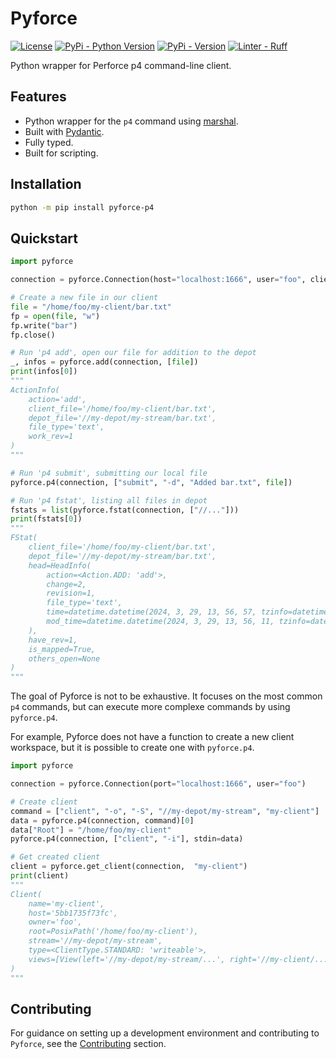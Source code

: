 # Pyforce

[![License][license-badge]][pyforce-license]
[![PyPi - Python Version][python-version-badge]][pyforce-pypi]
[![PyPi - Version][version-badge]][pyforce-pypi]
[![Linter - Ruff][ruff-badge]][ruff-repo]

Python wrapper for Perforce p4 command-line client.

## Features

- Python wrapper for the `p4` command using [marshal](https://docs.python.org/3/library/marshal.html).
- Built with [Pydantic](https://github.com/pydantic/pydantic).
- Fully typed.
- Built for scripting.

## Installation

```bash
python -m pip install pyforce-p4
```

## Quickstart

```python
import pyforce

connection = pyforce.Connection(host="localhost:1666", user="foo", client="my-client")

# Create a new file in our client
file = "/home/foo/my-client/bar.txt"
fp = open(file, "w")
fp.write("bar")
fp.close()

# Run 'p4 add', open our file for addition to the depot
_, infos = pyforce.add(connection, [file])
print(infos[0])
"""
ActionInfo(
    action='add', 
    client_file='/home/foo/my-client/bar.txt', 
    depot_file='//my-depot/my-stream/bar.txt', 
    file_type='text', 
    work_rev=1
)
"""

# Run 'p4 submit', submitting our local file
pyforce.p4(connection, ["submit", "-d", "Added bar.txt", file])

# Run 'p4 fstat', listing all files in depot
fstats = list(pyforce.fstat(connection, ["//..."]))
print(fstats[0])
"""
FStat(
    client_file='/home/foo/my-client/bar.txt', 
    depot_file='//my-depot/my-stream/bar.txt', 
    head=HeadInfo(
        action=<Action.ADD: 'add'>, 
        change=2, 
        revision=1, 
        file_type='text', 
        time=datetime.datetime(2024, 3, 29, 13, 56, 57, tzinfo=datetime.timezone.utc), 
        mod_time=datetime.datetime(2024, 3, 29, 13, 56, 11, tzinfo=datetime.timezone.utc)
    ), 
    have_rev=1, 
    is_mapped=True, 
    others_open=None
)
"""
```

The goal of Pyforce is not to be exhaustive. 
It focuses on the most common `p4` commands, 
but can execute more complexe commands by using `pyforce.p4`.

For example, Pyforce does not have a function to create a new client workspace, 
but it is possible to create one with `pyforce.p4`.

```python
import pyforce

connection = pyforce.Connection(port="localhost:1666", user="foo")

# Create client
command = ["client", "-o", "-S", "//my-depot/my-stream", "my-client"]
data = pyforce.p4(connection, command)[0]
data["Root"] = "/home/foo/my-client"
pyforce.p4(connection, ["client", "-i"], stdin=data)

# Get created client
client = pyforce.get_client(connection,  "my-client")
print(client)
"""
Client(
    name='my-client', 
    host='5bb1735f73fc', 
    owner='foo', 
    root=PosixPath('/home/foo/my-client'), 
    stream='//my-depot/my-stream', 
    type=<ClientType.STANDARD: 'writeable'>, 
    views=[View(left='//my-depot/my-stream/...', right='//my-client/...')]
)
"""
```

<!--
## Documentation

See [documentation]() for more details.
-->

## Contributing

For guidance on setting up a development environment and contributing to `Pyforce`, 
see the [Contributing](https://github.com/tahv/pyforce/blob/main/CONTRIBUTING.md) section.

<!-- Links -->

[license-badge]: https://img.shields.io/github/license/tahv/pyforce
[ruff-badge]: https://img.shields.io/endpoint?url=https://raw.githubusercontent.com/charliermarsh/ruff/main/assets/badge/v1.json
[version-badge]: https://img.shields.io/pypi/v/pyforce-p4?logo=pypi&logoColor=white
[python-version-badge]: https://img.shields.io/pypi/pyversions/pyforce-p4?logo=python&logoColor=white

[pyforce-license]: https://github.com/tahv/pyforce/blob/main/LICENSE
[ruff-repo]: https://github.com/astral-sh/ruff
[pyforce-pypi]: https://pypi.org/project/pyforce-p4
